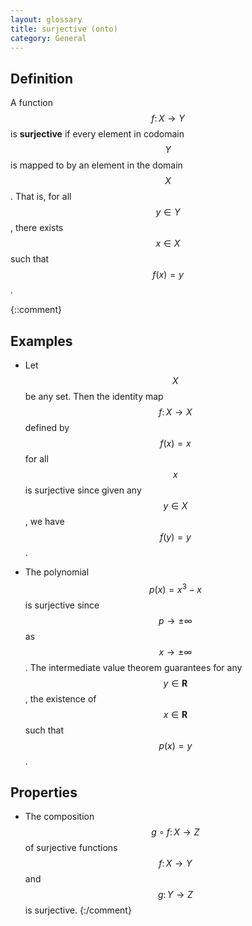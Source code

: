 ```yaml
---
layout: glossary
title: surjective (onto)
category: General
---
```


## Definition
A function $$ f \colon X \to Y $$ is **surjective** if every element in codomain $$ Y $$ is mapped to by an element in the domain $$ X $$. That is, for all $$ y \in Y $$, there exists $$ x \in X $$ such that $$ f(x) = y $$.

{::comment}
## Examples

- Let $$ X $$ be any set. Then the identity map $$ f \colon X \to X $$ defined by $$ f(x) = x $$ for all $$ x $$ is surjective since given any $$ y \in X $$, we have $$ f(y) = y $$.

- The polynomial $$ p(x) = x^3 - x $$ is surjective since $$ p \to \pm\infty $$ as $$ x \to \pm\infty $$. The intermediate value theorem guarantees for any $$ y \in \mathbf{R} $$, the existence of $$ x \in \mathbf{R} $$ such that $$ p(x) = y $$.

## Properties

- The composition $$ g \circ f \colon X \to Z $$ of surjective functions $$ f \colon X \to Y $$ and $$ g \colon Y \to Z $$ is surjective.
{:/comment}